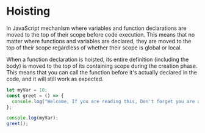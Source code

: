 # Hoisting 

In JavaScript mechanism where variables and function declarations are moved to the top of their scope before code execution. This means that no matter where functions and variables are declared, they are moved to the top of their scope regardless of whether their scope is global or local.

When a function declaration is hoisted, its entire definition (including the body) is moved to the top of its containing scope during the creation phase. This means that you can call the function before it's actually declared in the code, and it will still work as expected.
```js
let myVar = 10;
const greet = () => {
  console.log("Welcome, If you are reading this, Don't forget you are awesome");
};

console.log(myVar);
greet();
```